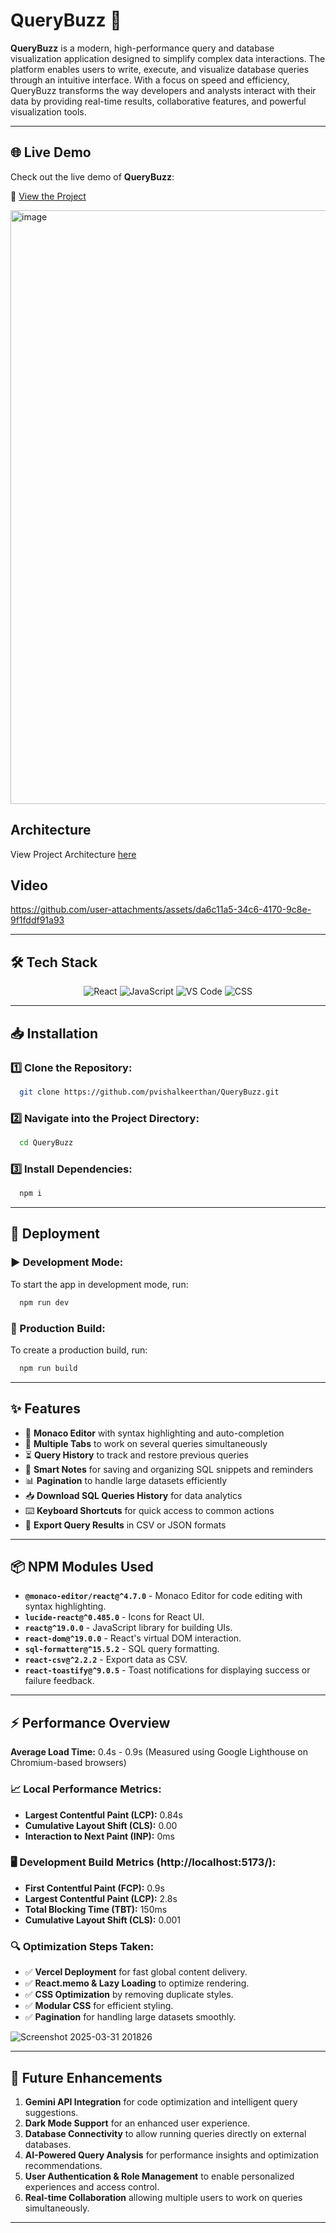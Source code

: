 # QueryBuzz 🚀

**QueryBuzz** is a modern, high-performance query and database visualization application designed to simplify complex data interactions. The platform enables users to write, execute, and visualize database queries through an intuitive interface. With a focus on speed and efficiency, QueryBuzz transforms the way developers and analysts interact with their data by providing real-time results, collaborative features, and powerful visualization tools.

---

## 🌐 Live Demo

Check out the live demo of **QueryBuzz**:

🔗 [View the Project](https://querybuzz.vercel.app/)

<img width="950" alt="image" src="https://github.com/user-attachments/assets/3da3ec24-07b0-4d66-b363-02877f1d30e2" />

## Architecture
View Project Architecture [here](https://github.com/user-attachments/assets/e61d44bb-3f10-41f8-895f-701bdfbc2272)

## Video

https://github.com/user-attachments/assets/da6c11a5-34c6-4170-9c8e-9f1fddf91a93

---

## 🛠️ Tech Stack

<p align="center">
  <img src="https://img.shields.io/badge/React-61DAFB?style=for-the-badge&logo=react&logoColor=white" alt="React"/>
  <img src="https://img.shields.io/badge/JavaScript-F7DF1E?style=for-the-badge&logo=javascript&logoColor=black" alt="JavaScript"/>
  <img src="https://img.shields.io/badge/Visual_Studio_Code-0078d4?style=for-the-badge&logo=visual-studio-code&logoColor=white" alt="VS Code"/>
  <img src="https://img.shields.io/badge/CSS-1572B6?style=for-the-badge&logo=css3&logoColor=white" alt="CSS"/>
</p>

---

## 📥 Installation

### 1️⃣ Clone the Repository:
```bash
  git clone https://github.com/pvishalkeerthan/QueryBuzz.git
```

### 2️⃣ Navigate into the Project Directory:
```bash
  cd QueryBuzz
```

### 3️⃣ Install Dependencies:
```bash
  npm i
```

---

## 🚀 Deployment

### ▶ Development Mode:
To start the app in development mode, run:
```bash
  npm run dev
```

### 🔧 Production Build:
To create a production build, run:
```bash
  npm run build
```

---

## ✨ Features

- 📝 **Monaco Editor** with syntax highlighting and auto-completion
- 📂 **Multiple Tabs** to work on several queries simultaneously
- ⏳ **Query History** to track and restore previous queries
- 🧠 **Smart Notes** for saving and organizing SQL snippets and reminders
- 📊 **Pagination** to handle large datasets efficiently
- 📥 **Download SQL Queries History** for data analytics
- ⌨️ **Keyboard Shortcuts** for quick access to common actions
- 📄 **Export Query Results** in CSV or JSON formats

---

## 📦 NPM Modules Used

- **`@monaco-editor/react@^4.7.0`** - Monaco Editor for code editing with syntax highlighting.
- **`lucide-react@^0.485.0`** - Icons for React UI.
- **`react@^19.0.0`** - JavaScript library for building UIs.
- **`react-dom@^19.0.0`** - React's virtual DOM interaction.
- **`sql-formatter@^15.5.2`** - SQL query formatting.
- **`react-csv@^2.2.2`** - Export data as CSV.
- **`react-toastify@^9.0.5`** - Toast notifications for displaying success or failure feedback.

---

## ⚡ Performance Overview

**Average Load Time:** 0.4s - 0.9s (Measured using Google Lighthouse on Chromium-based browsers)

### 📈 Local Performance Metrics:
- **Largest Contentful Paint (LCP):** 0.84s
- **Cumulative Layout Shift (CLS):** 0.00
- **Interaction to Next Paint (INP):** 0ms

### 🖥️ Development Build Metrics (http://localhost:5173/):
- **First Contentful Paint (FCP):** 0.9s
- **Largest Contentful Paint (LCP):** 2.8s
- **Total Blocking Time (TBT):** 150ms
- **Cumulative Layout Shift (CLS):** 0.001

### 🔍 Optimization Steps Taken:
- ✅ **Vercel Deployment** for fast global content delivery.
- ✅ **React.memo & Lazy Loading** to optimize rendering.
- ✅ **CSS Optimization** by removing duplicate styles.
- ✅ **Modular CSS** for efficient styling.
- ✅ **Pagination** for handling large datasets smoothly.
  
![Screenshot 2025-03-31 201826](https://github.com/user-attachments/assets/bcb0dd6a-e0e3-4637-92c1-666922dc6c43)

---

## 🔮 Future Enhancements

1. **Gemini API Integration** for code optimization and intelligent query suggestions.
2. **Dark Mode Support** for an enhanced user experience.
3. **Database Connectivity** to allow running queries directly on external databases.
4. **AI-Powered Query Analysis** for performance insights and optimization recommendations.
5. **User Authentication & Role Management** to enable personalized experiences and access control.
6. **Real-time Collaboration** allowing multiple users to work on queries simultaneously.

---
